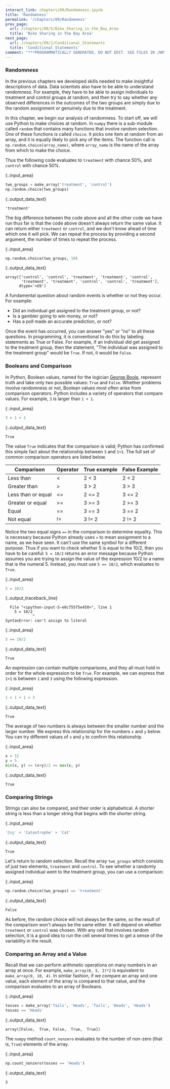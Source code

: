 ```yaml
---
interact_link: chapters/09/Randomness.ipynb
title: 'Randomness'
permalink: '/chapters/09/Randomness'
prev_page:
  url: /chapters/08/5/Bike_Sharing_in_the_Bay_Area
  title: 'Bike Sharing in the Bay Area'
next_page:
  url: /chapters/09/1/Conditional_Statements
  title: 'Conditional Statements'
comment: "***PROGRAMMATICALLY GENERATED, DO NOT EDIT. SEE FILES IN /NOTEBOOKS***"
---
```


### Randomness

In the previous chapters we developed skills needed to make insightful descriptions of data. Data scientists also have to be able to understand randomness. For example, they have to be able to assign individuals to treatment and control groups at random, and then try to say whether any observed differences in the outcomes of the two groups are simply due to the random assignment or genuinely due to the treatment.

In this chapter, we begin our analysis of randomness. To start off, we will use Python to make choices at random. In `numpy` there is a sub-module called `random` that contains many functions that involve random selection. One of these functions is called `choice`. It picks one item at random from an array, and it is equally likely to pick any of the items. The function call is `np.random.choice(array_name)`, where `array_name` is the name of the array from which to make the choice.

Thus the following code evaluates to `treatment` with chance 50%, and `control` with chance 50%.



{:.input_area}
```python
two_groups = make_array('treatment', 'control')
np.random.choice(two_groups)
```





{:.output_data_text}
```
'treatment'
```



The big difference between the code above and all the other code we have run thus far is that the code above doesn't always return the same value. It can return either `treatment` or `control`, and we don't know ahead of time which one it will pick. We can repeat the process by providing a second argument, the number of times to repeat the process.



{:.input_area}
```python
np.random.choice(two_groups, 10)
```





{:.output_data_text}
```
array(['control', 'control', 'treatment', 'treatment', 'control',
       'treatment', 'treatment', 'control', 'control', 'treatment'],
      dtype='<U9')
```



A fundamental question about random events is whether or not they occur. For example:

- Did an individual get assigned to the treatment group, or not?
- Is a gambler going to win money, or not?
- Has a poll made an accurate prediction, or not?

Once the event has occurred, you can answer "yes" or "no" to all these questions. In programming, it is conventional to do this by labeling statements as True or False. For example, if an individual did get assigned to the treatment group, then the statement, "The individual was assigned to the treatment group" would be `True`. If not, it would be `False`.

### Booleans and Comparison

In Python, Boolean values, named for the logician [George Boole](https://en.wikipedia.org/wiki/George_Boole), represent truth and take only two possible values: `True` and `False`. Whether problems involve randomness or not, Boolean values most often arise from comparison operators. Python includes a variety of operators that compare values. For example, `3` is larger than `1 + 1`.



{:.input_area}
```python
3 > 1 + 1
```





{:.output_data_text}
```
True
```



The value `True` indicates that the comparison is valid; Python has confirmed this simple fact about the relationship between `3` and `1+1`. The full set of common comparison operators are listed below.

| Comparison         | Operator | True example | False Example |
|--------------------|----------|--------------|---------------|
| Less than          | <        | 2 < 3        | 2 < 2         |
| Greater than       | >        | 3 > 2        | 3 > 3         |
| Less than or equal | <=       | 2 <= 2       | 3 <= 2        |
| Greater or equal   | >=       | 3 >= 3       | 2 >= 3        |
| Equal              | ==       | 3 == 3       | 3 == 2        |
| Not equal          | !=       | 3 != 2       | 2 != 2        |

Notice the two equal signs `==` in the comparison to determine equality. This is necessary because Python already uses `=` to mean assignment to a name, as we have seen. It can't use the same symbol for a different purpose. Thus if you want to check whether 5 is equal to the 10/2, then you have to be careful: `5 = 10/2` returns an error message because Python assumes you are trying to assign the value of the expression 10/2 to a name that is the numeral 5. Instead, you must use `5 == 10/2`, which evaluates to `True`.



{:.input_area}
```python
5 = 10/2
```



{:.output_traceback_line}
```
  File "<ipython-input-5-e8c755f5e450>", line 1
    5 = 10/2
            ^
SyntaxError: can't assign to literal

```




{:.input_area}
```python
5 == 10/2
```





{:.output_data_text}
```
True
```



An expression can contain multiple comparisons, and they all must hold in order for the whole expression to be `True`. For example, we can express that `1+1` is between `1` and `3` using the following expression.



{:.input_area}
```python
1 < 1 + 1 < 3
```





{:.output_data_text}
```
True
```



The average of two numbers is always between the smaller number and the larger number. We express this relationship for the numbers `x` and `y` below. You can try different values of `x` and `y` to confirm this relationship.



{:.input_area}
```python
x = 12
y = 5
min(x, y) <= (x+y)/2 <= max(x, y)
```





{:.output_data_text}
```
True
```



### Comparing Strings

Strings can also be compared, and their order is alphabetical. A shorter string is less than a longer string that begins with the shorter string.



{:.input_area}
```python
'Dog' > 'Catastrophe' > 'Cat'
```





{:.output_data_text}
```
True
```



Let's return to random selection. Recall the array `two_groups` which consists of just two elements, `treatment` and `control`. To see whether a randomly assigned individual went to the treatment group, you can use a comparison:



{:.input_area}
```python
np.random.choice(two_groups) == 'treatment'
```





{:.output_data_text}
```
False
```



As before, the random choice will not always be the same, so the result of the comparison won't always be the same either. It will depend on whether `treatment` or `control` was chosen. With any cell that involves random selection, it is a good idea to run the cell several times to get a sense of the variability in the result.

### Comparing an Array and a Value
Recall that we can perform arithmetic operations on many numbers in an array at once.  For example, `make_array(0, 5, 2)*2` is equivalent to `make_array(0, 10, 4)`.  In similar fashion, if we compare an array and one value, each element of the array is compared to that value, and the comparison evaluates to an array of Booleans.



{:.input_area}
```python
tosses = make_array('Tails', 'Heads', 'Tails', 'Heads', 'Heads')
tosses == 'Heads'
```





{:.output_data_text}
```
array([False,  True, False,  True,  True])
```



The `numpy` method `count_nonzero` evaluates to the number of non-zero (that is, `True`) elements of the array.



{:.input_area}
```python
np.count_nonzero(tosses == 'Heads')
```





{:.output_data_text}
```
3
```


